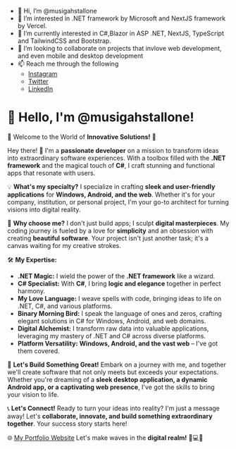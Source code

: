 - 👋 Hi, I’m @musigahstallone
- 👀 I’m interested in .NET framework by Microsoft and NextJS framework by Vercel.
- 🌱 I’m currently interested in C#,Blazor in ASP .NET, NextJS, TypeScript and TailwindCSS and Bootstrap.
- 💞️ I’m looking to collaborate on projects that invlove web development, and even mobile and desktop development
- 📫 Reach me through the following
  * [Instagram ](https://www.instagram.com/am_stallone)
  * [Twitter ](https://twitter.com/musigahstallone)
  * [LinkedIn](https://www.linkedin.com/in/stallone-odhiambo-2b2644224/)

<!---
musigahstallone/musigahstallone is a ✨ special ✨ repository because its `README.md` (this file) appears on your GitHub profile.
You can click the Preview link to take a look at your changes.
--->

# 👋 Hello, I'm **@musigahstallone!**

🚀 Welcome to the World of **Innovative Solutions!** 🚀

Hey there! 👋 I'm a **passionate developer** on a mission to transform ideas into extraordinary software experiences. 
With a toolbox filled with the **.NET framework** and the magical touch of **C#**, 
I craft stunning and functional apps that resonate with users.

💡 **What's my specialty?**
I specialize in crafting **sleek and user-friendly applications** for **Windows, Android, and the web**. 
Whether it's for your company, institution, or personal project, I'm your go-to architect for turning visions into digital reality.

🌈 **Why choose me?**
I don't just build apps; I sculpt **digital masterpieces**. My coding journey is fueled by a love for **simplicity** 
and an obsession with creating **beautiful software**. Your project isn't just another task; it's a canvas waiting for my creative strokes.

🛠️ **My Expertise:**
- **.NET Magic:** I wield the power of the **.NET framework** like a wizard.
- **C# Specialist:** With **C#**, I bring **logic and elegance** together in perfect harmony.
- **My Love Language:** I weave spells with code, bringing ideas to life on .NET, C#, and various platforms.
- **Binary Morning Bird:** I speak the language of ones and zeros, crafting elegant solutions in C# for Windows, Android, and web domains.
- **Digital Alchemist:** I transform raw data into valuable applications, leveraging my mastery of .NET and C# across diverse platforms.
- **Platform Versatility:** **Windows, Android, and the vast web** – I've got them covered.

🚀 **Let's Build Something Great!**
Embark on a journey with me, and together we'll create software that not only meets but exceeds your expectations.
Whether you're dreaming of a **sleek desktop application, a dynamic Android app, or a captivating web presence**, I've got the skills to bring your vision to life.

📞 **Let's Connect!**
Ready to turn your ideas into reality? I'm just a message away! 
Let's **collaborate, innovate, and build something extraordinary together**. Your success story starts here!

🌐 [My Portfolio Website](https://musigahstallone.vercel.app)
Let's make waves in the **digital realm!** 🚀💻✨

